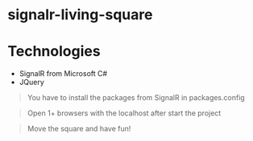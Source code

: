 # signalr-living-square

# Technologies
- SignalR from Microsoft C#
- JQuery

> You have to install the packages from SignalR in packages.config

> Open 1+ browsers with the localhost after start the project

> Move the square and have fun!
